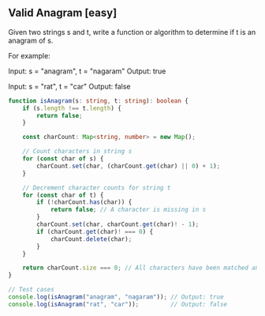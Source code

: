 ## Valid Anagram [easy]

Given two strings s and t, write a function or algorithm to determine if t is an anagram of s.

For example:

Input: s = "anagram", t = "nagaram"
Output: true

Input: s = "rat", t = "car"
Output: false

```ts
function isAnagram(s: string, t: string): boolean {
    if (s.length !== t.length) {
        return false;
    }

    const charCount: Map<string, number> = new Map();

    // Count characters in string s
    for (const char of s) {
        charCount.set(char, (charCount.get(char) || 0) + 1);
    }

    // Decrement character counts for string t
    for (const char of t) {
        if (!charCount.has(char)) {
            return false; // A character is missing in s
        }
        charCount.set(char, charCount.get(char)! - 1);
        if (charCount.get(char)! === 0) {
            charCount.delete(char);
        }
    }

    return charCount.size === 0; // All characters have been matched and canceled out
}

// Test cases
console.log(isAnagram("anagram", "nagaram")); // Output: true
console.log(isAnagram("rat", "car"));         // Output: false
```